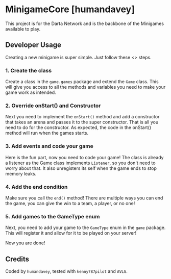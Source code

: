 # MinigameCore [humandavey]

This project is for the Darta Network and is the backbone of the Minigames available to play.

## Developer Usage

Creating a new minigame is super simple. Just follow these <> steps.

### 1. Create the class

Create a class in the `game.games` package and extend the `Game` class.
This will give you access to all the methods and variables you need to make your game work as intended.

### 2. Override onStart() and Constructor

Next you need to implement the `onStart()` method and add a constructor that takes an arena and passes it to the super constructor. That is all you need to do for the constructor. As expected, the code in the onStart() method will run when the games starts.

### 3. Add events and code your game

Here is the fun part, now you need to code your game! The class is already a listener as the Game class implements `Listener`, so you don't need to worry about that. It also unregisters its self when the game ends to stop memory leaks.

### 4. Add the end condition

Make sure you call the `end()` method! There are multiple ways you can end the game, you can give the win to a team, a player, or no one!

### 5. Add games to the GameType enum

Next, you need to add your game to the `GameType` enum in the `game` package. This will register it and allow for it to be played on your server!

Now you are done!

## Credits

Coded by `humandavey`, tested with `kenny787pilot` and `AVLG`.
